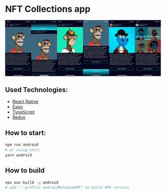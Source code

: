 # NFT Collections app

![Application preview image](docs/NFT%20App%20preview.jpg)

## Used Technologies:
* [React Native](https://reactnative.dev/)
* [Expo](https://expo.dev)
* [TypeScript](https://www.typescriptlang.org/)
* [Redux](https://redux-toolkit.js.org/)

## How to start:

```bash
npm run android
# or using yarn:
yarn android
```

## How to build

```bash
npx eas build -p android
# add "--profile androidReleaseAPK" to build APK version
```

